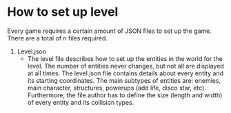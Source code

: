 # How to set up level

Every game requires a certain amount of JSON files to set up
the game. There are a total of n files required.

1. Level.json
    * The level file describes how to set up the entities in the world
    for the level. The number of entities never changes, but not all are displayed 
    at all times. The level.json file contains details about every entity and its starting
    coordinates. The main subtypes of entities are: enemies, main character, structures, powerups (add life, disco star, etc).
    Furthermore, the file author has to define the size (length and width) of every 
    entity and its collision types.